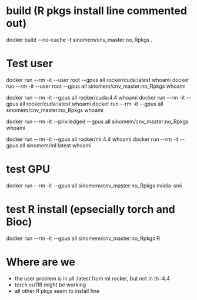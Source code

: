 # build (R pkgs install line commented out)
docker build --no-cache -t sinomem/cnv_master:no_Rpkgs .


# Test user
docker run --rm -it --user root --gpus all rocker/cuda:latest whoami
docker run --rm -it --user root --gpus all sinomem/cnv_master:no_Rpkgs whoami

docker run --rm -it --gpus all rocker/cuda:4.4 whoami
docker run --rm -it --gpus all rocker/cuda:latest whoami
docker run --rm -it --gpus all sinomem/cnv_master:no_Rpkgs whoami

docker run --rm -it --priviledged --gpus all sinomem/cnv_master:no_Rpkgs whoami

docker run --rm -it --gpus all rocker/ml:4.4 whoami
docker run --rm -it --gpus all sinomem/ml:latest whoami


# test GPU
docker run --rm -it --gpus all sinomem/cnv_master:no_Rpkgs nvidia-smi


# test R install (epsecially torch and Bioc)
docker run --rm -it --gpus all sinomem/cnv_master:no_Rpkgs R


# Where are we

- the user problem is in all :latest from ml rocker, but not in th :4.4
- torch cu118 might be working
- all other R pkgs seem to install fine
